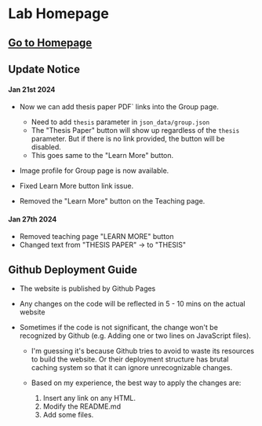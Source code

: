 # Lab Homepage

## [Go to Homepage](https://csulb-datascience.github.io/Lab-Homepage/)

## Update Notice

#### Jan 21st 2024

- Now we can add thesis paper PDF` links into the Group page.
    - Need to add `thesis` parameter in `json_data/group.json`
    - The "Thesis Paper" button will show up regardless of the `thesis` parameter. But if there is no link provided, the button will be disabled.
    - This goes same to the "Learn More" button.

- Image profile for Group page is now available.

- Fixed Learn More button link issue.

- Removed the "Learn More" button on the Teaching page.


#### Jan 27th 2024

- Removed teaching page "LEARN MORE" button
- Changed text from "THESIS PAPER" -> to "THESIS"


## Github Deployment Guide

- The website is published by Github Pages
- Any changes on the code will be reflected in 5 - 10 mins on the actual website
- Sometimes if the code is not significant, the change won't be recognized by Github (e.g. Adding one or two lines on JavaScript files). 

    - I'm guessing it's because Github tries to avoid to waste its resources to build the website. Or their deployment structure has brutal caching system so that it can ignore unrecognizable changes.

    - Based on my experience, the best way to apply the changes are:
        1. Insert any link on any HTML.
        2. Modify the README.md
        3. Add some files.
